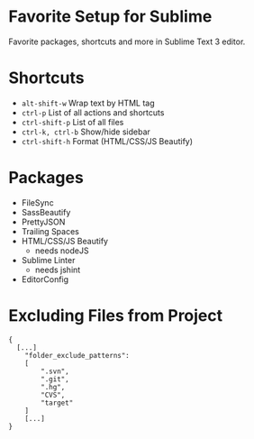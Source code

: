 # Favorite Setup for Sublime 
Favorite packages, shortcuts and more in Sublime Text 3 editor.

# Shortcuts
- `alt-shift-w` Wrap text by HTML tag
- `ctrl-p`  List of all actions and shortcuts
- `ctrl-shift-p`  List of all files
- `ctrl-k, ctrl-b` Show/hide sidebar
- `ctrl-shift-h`  Format (HTML/CSS/JS Beautify)

# Packages
- FileSync
- SassBeautify
- PrettyJSON
- Trailing Spaces
- HTML/CSS/JS Beautify
  * needs nodeJS
- Sublime Linter
  * needs jshint
- EditorConfig

# Excluding Files from Project

```
{
  [...]
	"folder_exclude_patterns":
	[
		".svn",
		".git",
		".hg",
		"CVS",
		"target"
	]
	[...]
}
```
